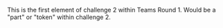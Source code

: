 This is the first element of challenge 2 within Teams Round 1. 
Would be a "part" or "token" within challenge 2. 